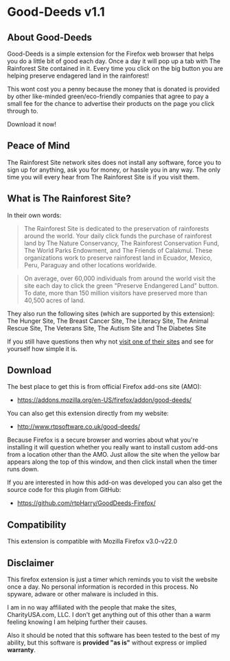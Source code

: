 Good-Deeds v1.1
=====================

About Good-Deeds
----------------

Good-Deeds is a simple extension for the Firefox web browser that helps you do a little bit of good each day. Once a day it will pop up a tab with The Rainforest Site contained in it. Every time you click on the big button you are helping preserve endagered land in the rainforest!

This wont cost you a penny because the money that is donated is provided by other like-minded green/eco-friendly companies that agree to pay a small fee for the chance to advertise their products on the page you click through to.

Download it now!

Peace of Mind
-------------

The Rainforest Site network sites does not install any software, force you to sign up for anything, ask you for money, or hassle you in any way. The only time you will every hear from The Rainforest Site is if you visit them.

What is The Rainforest Site?
----------------------------

In their own words:

> The Rainforest Site is dedicated to the preservation of rainforests around the world. Your daily click funds the purchase of rainforest land by The Nature Conservancy, The Rainforest Conservation Fund, The World Parks Endowment, and The Friends of Calakmul. These organizations work to preserve rainforest land in Ecuador, Mexico, Peru, Paraguay and other locations worldwide.

> On average, over 60,000 individuals from around the world visit the site each day to click the green "Preserve Endangered Land" button. To date, more than 150 million visitors have preserved more than 40,500 acres of land.

They also run the following sites (which are supported by this extension): The Hunger Site, The Breast Cancer Site, The Literacy Site, The Animal Rescue Site, The Veterans Site, The Autism Site and The Diabetes Site

If you still have questions then why not [visit one of their sites](http://www.therainforestsite.com/) and see for yourself how simple it is.

Download
--------

The best place to get this is from official Firefox add-ons site (AMO):

  - https://addons.mozilla.org/en-US/firefox/addon/good-deeds/


You can also get this extension directly from my website:

  - http://www.rtpsoftware.co.uk/good-deeds/

Because Firefox is a secure browser and worries about what you're installing it will question whether you really want to install custom add-ons from a location other than the AMO. Just allow the site when the yellow bar appears along the top of this window, and then click install when the timer runs down.

If you are interested in how this add-on was developed you can also get the source code for this plugin from GitHub:

  - https://github.com/rtpHarry/GoodDeeds-Firefox/


Compatibility
-------------

This extension is compatible with Mozilla Firefox v3.0-v22.0

Disclaimer
----------

This firefox extension is just a timer which reminds you to visit the website once a day. No personal information is recorded in this process. No spyware, adware or other malware is included in this.

I am in no way affiliated with the people that make the sites, CharityUSA.com, LLC. I don't get anything out of this other than a warm feeling knowing I am helping further their causes.

Also it should be noted that this software has been tested to the best of my ability, but this software is **provided "as is"** without express or implied **warranty**.
